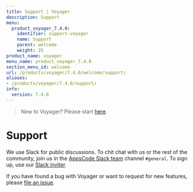 ```yaml
---
title: Support | Voyager
description: Support
menu:
  product_voyager_7.4.0:
    identifier: support-voyager
    name: Support
    parent: welcome
    weight: 25
product_name: voyager
menu_name: product_voyager_7.4.0
section_menu_id: welcome
url: /products/voyager/7.4.0/welcome/support/
aliases:
- /products/voyager/7.4.0/support/
info:
  version: 7.4.0
---
```


> New to Voyager? Please start [here](/products/voyager/7.4.0/concepts/overview).

# Support

We use Slack for public discussions. To chit chat with us or the rest of the community, join us in the [AppsCode Slack team](https://appscode.slack.com/messages/C0XQFLGRM/details/) channel `#general`. To sign up, use our [Slack inviter](https://slack.appscode.com/).

If you have found a bug with Voyager or want to request for new features, please [file an issue](https://github.com/appscode/voyager/issues/new).
